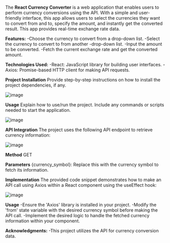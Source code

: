 The **React Currency Converter** is a web application that enables users to perform currency conversions using the API.
With a simple and user-friendly interface, this app allows users to select the currencies they want to convert from and to, specify the amount, and instantly get the converted result. This app provides real-time exchange rate data.

**Features:**
-Choose the currency to convert from a drop-down list.
-Select the currency to convert to from another -drop-down list.
-Input the amount to be converted.
-Fetch the current exchange rate and get the converted amount.

**Technologies Used:**
-React: JavaScript library for building user interfaces.
-Axios: Promise-based HTTP client for making API requests.

**Project Installation**
Provide step-by-step instructions on how to install the project dependencies, if any.

![image](https://github.com/Prat-2002/Todaypay/assets/94755712/e0995c87-0aee-42a8-a629-37b9a5a14865)

**Usage**
Explain how to use/run the project. Include any commands or scripts needed to start the application.

![image](https://github.com/Prat-2002/Todaypay/assets/94755712/0958509e-4d68-459b-94fb-832e7c3d1637)


**API Integration**
The project uses the following API endpoint to retrieve currency information:

![image](https://github.com/Prat-2002/Todaypay/assets/94755712/f40fbfe6-728a-40eb-ba2e-201328ce887b)

**Method**
GET

**Parameters**
{currency_symbol}: Replace this with the currency symbol to fetch its information.

**Implementation**
The provided code snippet demonstrates how to make an API call using Axios within a React component using the useEffect hook:

![image](https://github.com/Prat-2002/Todaypay/assets/94755712/93defe4d-6099-47c5-9d00-2875e027ff17)

**Usage**
-Ensure the 'Axios' library is installed in your project.
-Modify the 'from' state variable with the desired currency symbol before making the API call.
-Implement the desired logic to handle the fetched currency information within your component.

**Acknowledgments:**
-This project utilizes the API for currency conversion data.
